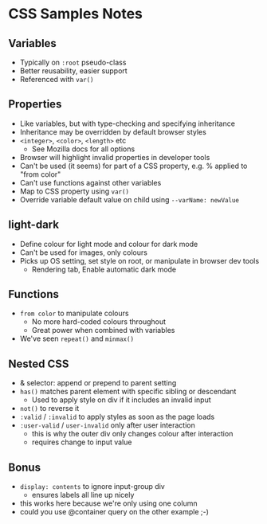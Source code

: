 # CSS Samples Notes

## Variables

- Typically on `:root` pseudo-class
- Better reusability, easier support
- Referenced with `var()`

## Properties

- Like variables, but with type-checking and specifying inheritance
- Inheritance may be overridden by default browser styles
- `<integer>`, `<color>`, `<length>` etc
    - See Mozilla docs for all options
- Browser will highlight invalid properties in developer tools
- Can't be used (it seems) for part of a CSS property, e.g. % applied to "from color"
- Can't use functions against other variables
- Map to CSS property using `var()`
- Override variable default value on child using `--varName: newValue`

## light-dark

- Define colour for light mode and colour for dark mode
- Can't be used for images, only colours
- Picks up OS setting, set style on root, or manipulate in browser dev tools
    - Rendering tab, Enable automatic dark mode

## Functions

- `from color` to manipulate colours
    - No more hard-coded colours throughout
    - Great power when combined with variables
- We've seen `repeat()` and `minmax()`

## Nested CSS

- & selector: append or prepend to parent setting
- `has()` matches parent element with specific sibling or descendant
    - Used to apply style on div if it includes an invalid input
- `not()` to reverse it
- `:valid` / `:invalid` to apply styles as soon as the page loads
- `:user-valid` / `user-invalid` only after user interaction
    - this is why the outer div only changes colour after interaction
    - requires change to input value

## Bonus

- `display: contents` to ignore input-group div
    - ensures labels all line up nicely
- this works here because we're only using one column
- could you use @container query on the other example ;-)